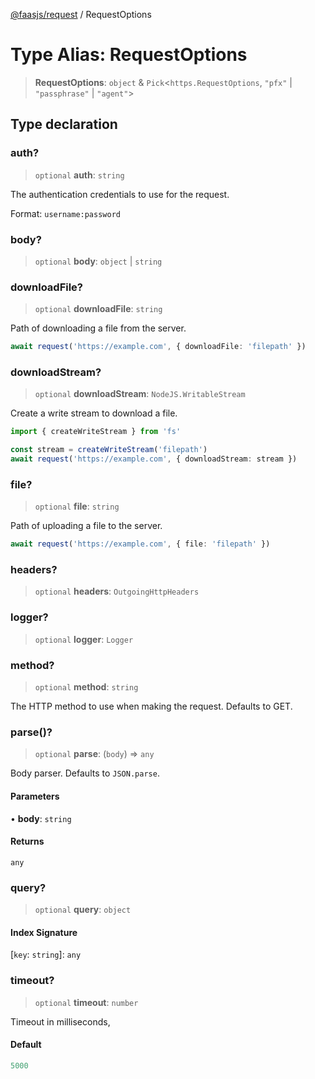 [@faasjs/request](../README.md) / RequestOptions

# Type Alias: RequestOptions

> **RequestOptions**: `object` & `Pick`\<`https.RequestOptions`, `"pfx"` \| `"passphrase"` \| `"agent"`\>

## Type declaration

### auth?

> `optional` **auth**: `string`

The authentication credentials to use for the request.

Format: `username:password`

### body?

> `optional` **body**: `object` \| `string`

### downloadFile?

> `optional` **downloadFile**: `string`

Path of downloading a file from the server.

```ts
await request('https://example.com', { downloadFile: 'filepath' })
```

### downloadStream?

> `optional` **downloadStream**: `NodeJS.WritableStream`

Create a write stream to download a file.

```ts
import { createWriteStream } from 'fs'

const stream = createWriteStream('filepath')
await request('https://example.com', { downloadStream: stream })
```

### file?

> `optional` **file**: `string`

Path of uploading a file to the server.

```ts
await request('https://example.com', { file: 'filepath' })
```

### headers?

> `optional` **headers**: `OutgoingHttpHeaders`

### logger?

> `optional` **logger**: `Logger`

### method?

> `optional` **method**: `string`

The HTTP method to use when making the request. Defaults to GET.

### parse()?

> `optional` **parse**: (`body`) => `any`

Body parser. Defaults to `JSON.parse`.

#### Parameters

• **body**: `string`

#### Returns

`any`

### query?

> `optional` **query**: `object`

#### Index Signature

 \[`key`: `string`\]: `any`

### timeout?

> `optional` **timeout**: `number`

Timeout in milliseconds,

#### Default

```ts
5000
```
